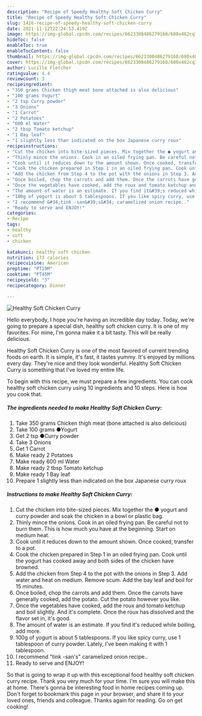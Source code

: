 ```yaml
---
description: "Recipe of Speedy Healthy Soft Chicken Curry"
title: "Recipe of Speedy Healthy Soft Chicken Curry"
slug: 1416-recipe-of-speedy-healthy-soft-chicken-curry
date: 2021-11-12T22:24:53.419Z
image: https://img-global.cpcdn.com/recipes/6623308486279168/680x482cq70/healthy-soft-chicken-curry-recipe-main-photo.jpg
hideToc: false
enableToc: true
enableTocContent: false
thumbnail: https://img-global.cpcdn.com/recipes/6623308486279168/680x482cq70/healthy-soft-chicken-curry-recipe-main-photo.jpg
cover: https://img-global.cpcdn.com/recipes/6623308486279168/680x482cq70/healthy-soft-chicken-curry-recipe-main-photo.jpg
author: Lucille Fletcher
ratingvalue: 4.4
reviewcount: 3
recipeingredient:
- "350 grams Chicken thigh meat bone attached is also delicious"
- "100 grams Yogurt"
- "2 tsp Curry powder"
- "3 Onions"
- "1 Carrot"
- "2 Potatoes"
- "600 ml Water"
- "2 tbsp Tomato ketchup"
- "1 Bay leaf"
- "1 slightly less than indicated on the box Japanese curry roux"
recipeinstructions:
- "Cut the chicken into bite-sized pieces. Mix together the ● yogurt and curry powder and soak the chicken in a bowl or plastic bag."
- "Thinly mince the onions. Cook in an oiled frying pan. Be careful not to burn them. This is how much you have at the beginning. Start on medium heat."
- "Cook until it reduces down to the amount shown. Once cooked, transfer to a pot."
- "Cook the chicken prepared in Step 1 in an oiled frying pan. Cook until the yogurt has cooked away and both sides of the chicken have browned."
- "Add the chicken from Step 4 to the pot with the onions in Step 3. Add water and heat on medium. Remove scum. Add the bay leaf and boil for 15 minutes."
- "Once boiled, chop the carrots and add them. Once the carrots have generally cooked, add the potato. Cut the potato however you like."
- "Once the vegetables have cooked, add the roux and tomato ketchup and boil slightly. And it&#39;s complete. Once the roux has dissolved and the flavor set in, it&#39;s good."
- "The amount of water is an estimate. If you find it&#39;s reduced while boiling, add more."
- "100g of yogurt is about 5 tablespoons. If you like spicy curry, use 1 tablespoon of curry powder. Lately, I&#39;ve been making it with 1 tablespoon."
- "I recommend &#34;tink -san&#39;s&#34; caramelized onion recipe.."
- "Ready to serve and ENJOY!"
categories:
- Recipe
tags:
- healthy
- soft
- chicken

katakunci: healthy soft chicken 
nutrition: 173 calories
recipecuisine: American
preptime: "PT19M"
cooktime: "PT45M"
recipeyield: "3"
recipecategory: Dinner

---
```



![Healthy Soft Chicken Curry](https://img-global.cpcdn.com/recipes/6623308486279168/680x482cq70/healthy-soft-chicken-curry-recipe-main-photo.jpg)

Hello everybody, I hope you're having an incredible day today. Today, we're going to prepare a special dish, healthy soft chicken curry. It is one of my favorites. For mine, I'm gonna make it a bit tasty. This will be really delicious.



Healthy Soft Chicken Curry is one of the most favored of current trending foods on earth. It is simple, it's fast, it tastes yummy. It's enjoyed by millions every day. They're nice and they look wonderful. Healthy Soft Chicken Curry is something that I've loved my entire life.


To begin with this recipe, we must prepare a few ingredients. You can cook healthy soft chicken curry using 10 ingredients and 10 steps. Here is how you cook that.

<!--inarticleads1-->

##### The ingredients needed to make Healthy Soft Chicken Curry:

1. Take 350 grams Chicken thigh meat (bone attached is also delicious)
1. Take 100 grams ●Yogurt
1. Get 2 tsp ●Curry powder
1. Take 3 Onions
1. Get 1 Carrot
1. Make ready 2 Potatoes
1. Make ready 600 ml Water
1. Make ready 2 tbsp Tomato ketchup
1. Make ready 1 Bay leaf
1. Prepare 1 slightly less than indicated on the box Japanese curry roux




<!--inarticleads2-->

##### Instructions to make Healthy Soft Chicken Curry:

1. Cut the chicken into bite-sized pieces. Mix together the ● yogurt and curry powder and soak the chicken in a bowl or plastic bag.
1. Thinly mince the onions. Cook in an oiled frying pan. Be careful not to burn them. This is how much you have at the beginning. Start on medium heat.
1. Cook until it reduces down to the amount shown. Once cooked, transfer to a pot.
1. Cook the chicken prepared in Step 1 in an oiled frying pan. Cook until the yogurt has cooked away and both sides of the chicken have browned.
1. Add the chicken from Step 4 to the pot with the onions in Step 3. Add water and heat on medium. Remove scum. Add the bay leaf and boil for 15 minutes.
1. Once boiled, chop the carrots and add them. Once the carrots have generally cooked, add the potato. Cut the potato however you like.
1. Once the vegetables have cooked, add the roux and tomato ketchup and boil slightly. And it&#39;s complete. Once the roux has dissolved and the flavor set in, it&#39;s good.
1. The amount of water is an estimate. If you find it&#39;s reduced while boiling, add more.
1. 100g of yogurt is about 5 tablespoons. If you like spicy curry, use 1 tablespoon of curry powder. Lately, I&#39;ve been making it with 1 tablespoon.
1. I recommend &#34;tink -san&#39;s&#34; caramelized onion recipe..
1. Ready to serve and ENJOY!



So that is going to wrap it up with this exceptional food healthy soft chicken curry recipe. Thank you very much for your time. I'm sure you will make this at home. There's gonna be interesting food in home recipes coming up. Don't forget to bookmark this page in your browser, and share it to your loved ones, friends and colleague. Thanks again for reading. Go on get cooking!
